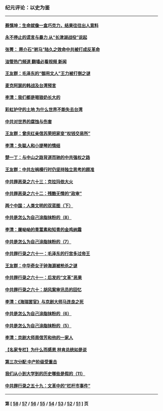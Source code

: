 ### 纪元评论：以史为鉴
---
#### [蔡慎坤：生命就像一盒巧克力，结果往往出人意料](../../pages/nsc1028/n13497991.md?01140330) 
#### [永不停止的谎言与暴力 从“长津湖战役”说起](../../pages/nsc1028/n13494094.md?01140330) 
#### [张菁： 蒋介石“驸马”陆久之效命中共被打成反革命](../../pages/nsc1028/n13495439.md?01140330) 
#### [油管热门频道 翻墙必看视频 新闻](ok?01140330)
#### [王友群：毛泽东的“御用文人”王力被打倒之谜](../../pages/nsc1028/n13493098.md?01140330) 
#### [麦克阿瑟的韩战及台湾预言](../../pages/nsc1028/n13479197.md?01140330) 
#### [李清：我们都是喝狼奶长大的](../../pages/nsc1028/n13471478.md?01140330) 
#### [彩虹护守的土地 为什么世界不能失去台湾](../../pages/nsc1028/n13476849.md?01140330) 
#### [中共对世界的腐蚀与伤害](../../pages/nsc1028/n13463833.md?01140330) 
#### [王友群：曾庆红亲信苏荣把家变“权钱交易所”](../../pages/nsc1028/n13463003.md?01140330) 
#### [李清：失聪人和小提琴的情结](../../pages/nsc1028/n13459280.md?01140330) 
#### [楚一丁：与中山之路背道而驰的中共强权之路](../../pages/nsc1028/n13437270.md?01140330) 
#### [王友群：中共左祸横行时仍坚持独立思考的顾准](../../pages/nsc1028/n13444722.md?01140330) 
#### [中共罪恶录之六十三：克拉玛依大火](../../pages/nsc1028/n13443384.md?01140330) 
#### [中共罪恶录之六十二：残酷无情的“政审”](../../pages/nsc1028/n13435894.md?01140330) 
#### [两个中国：人类文明的双蓝图（下）](../../pages/nsc1028/n13423132.md?01140330) 
#### [中共是怎么为自己涂脂抹粉的（8）](../../pages/nsc1028/n13432247.md?01140330) 
#### [李清：屠呦呦的青蒿素和知青的金鸡纳霜](../../pages/nsc1028/n13426884.md?01140330) 
#### [中共是怎么为自己涂脂抹粉的（7）](../../pages/nsc1028/n13431085.md?01140330) 
#### [中共罪行录之六十一：毛泽东的行宫多过帝王](../../pages/nsc1028/n13430849.md?01140330) 
#### [王友群：中华奇女子钟海源被枪杀之谜](../../pages/nsc1028/n13430555.md?01140330) 
#### [中共罪行录之六十一：后发的“文革”恶果](../../pages/nsc1028/n13426672.md?01140330) 
#### [中共罪行录之六十：胡风案审讯员的回忆](../../pages/nsc1028/n13423954.md?01140330) 
#### [李清：《海瑞罢官》与京剧大师马连良之死](../../pages/nsc1028/n13412316.md?01140330) 
#### [中共是怎么为自己涂脂抹粉的（6）](../../pages/nsc1028/n13412021.md?01140330) 
#### [中共是怎么为自己涂脂抹粉的（5）](../../pages/nsc1028/n13405477.md?01140330) 
#### [李清：京剧大师周信芳和他的一家人](../../pages/nsc1028/n13391411.md?01140330) 
#### [【名家专栏】为什么而感恩 林肯总统如是说](../../pages/nsc1028/n13402501.md?01140330) 
#### [第三次分配 中产阶级受重击](../../pages/nsc1028/n13401007.md?01140330) 
#### [我们从小到大学到的历史哪些是假的（11）](../../pages/nsc1028/n13395097.md?01140330) 
#### [中共罪行录之五十九：文革中的“栏杆市事件”](../../pages/nsc1028/n13390605.md?01140330) 

---
#### 第 [ [58](./58.md?01140330) / [57](./57.md?01140330) / [56](./56.md?01140330) / [55](./55.md?01140330) / [54](./54.md?01140330) / [53](./53.md?01140330) / [52](./52.md?01140330) / [51](./51.md?01140330) ] 页
